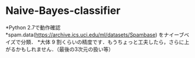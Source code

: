 # Naive-Bayes-classifier

*Python 2.7で動作確認
*spam.data(https://archive.ics.uci.edu/ml/datasets/Spambase) をナイーブベイズで分類．
*大体 9 割くらいの精度です．もうちょっと工夫したら，さらに上がるかもしれません．（最後の3次元の扱い等）
